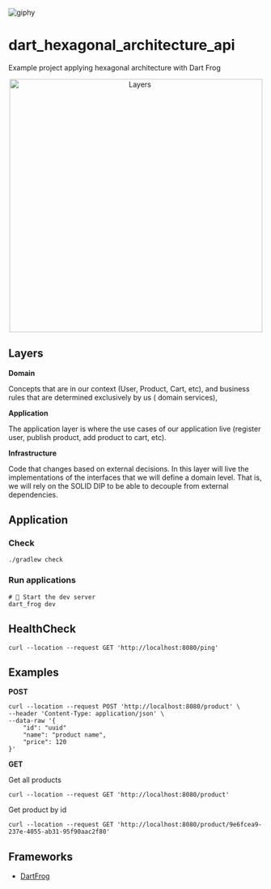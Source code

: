 ![giphy](https://github.com/santimattius/dart_hexagonal_architecture_api/assets/22333101/c3dd2d48-2198-4911-a2c5-be195e2e4196)

# dart_hexagonal_architecture_api
Example project applying hexagonal architecture with Dart Frog

<p align="center">
  <img width="500" src="https://github.com/santimattius/kotlin-hexagonal-architecture/blob/master/images/arch_hexa.png?raw=true" alt="Layers"/>
</p>

## Layers

**Domain**

Concepts that are in our context (User, Product, Cart, etc), and business rules that are determined exclusively by us (
domain services),

**Application**

The application layer is where the use cases of our application live (register user, publish product, add product to
cart, etc).

**Infrastructure**

Code that changes based on external decisions. In this layer will live the implementations of the interfaces that we
will define a domain level. That is, we will rely on the SOLID DIP to be able to decouple from external dependencies.

## Application

### Check

```shell
./gradlew check
```

### Run applications

```shell
# 🏁 Start the dev server
dart_frog dev
```

## HealthCheck

```shell
curl --location --request GET 'http://localhost:8080/ping'
```

## Examples

**POST**

```shell
curl --location --request POST 'http://localhost:8080/product' \
--header 'Content-Type: application/json' \
--data-raw '{
    "id": "uuid"
    "name": "product name",
    "price": 120
}'
```

**GET**

Get all products

```shell
curl --location --request GET 'http://localhost:8080/product'
```

Get product by id

```shell
curl --location --request GET 'http://localhost:8080/product/9e6fcea9-237e-4055-ab31-95f90aac2f80'
```

## Frameworks
- [DartFrog](https://dartfrog.vgv.dev/)

